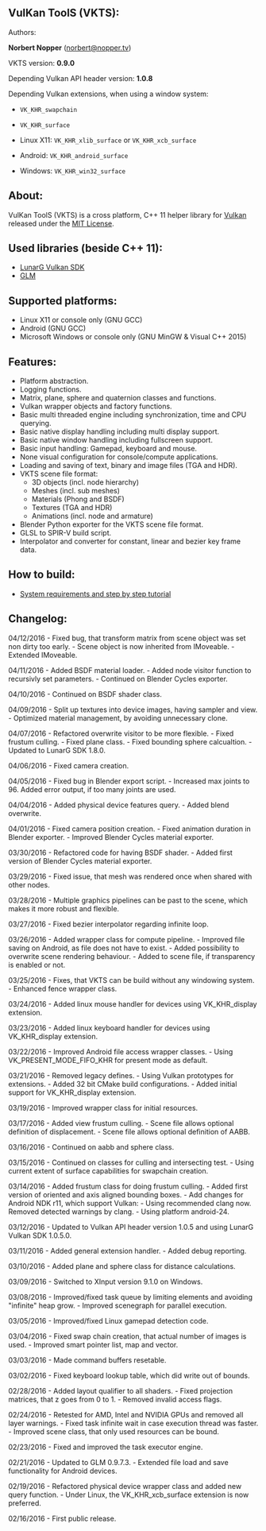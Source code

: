 VulKan ToolS (VKTS):
--------------------

Authors:

**Norbert Nopper** (norbert@nopper.tv)

VKTS version: **0.9.0**

Depending Vulkan API header version: **1.0.8**

Depending Vulkan extensions, when using a window system:

- `VK_KHR_swapchain`
- `VK_KHR_surface`

- Linux X11: `VK_KHR_xlib_surface` or
             `VK_KHR_xcb_surface`
- Android:   `VK_KHR_android_surface`
- Windows:   `VK_KHR_win32_surface`


About:
------

VulKan ToolS (VKTS) is a cross platform, C++ 11 helper library for [Vulkan](https://www.khronos.org/vulkan) released under the [MIT License](VKTS_license.txt).


Used libraries (beside C++ 11):
-------------------------------

- [LunarG Vulkan SDK](http://vulkan.lunarg.com)
- [GLM](http://glm.g-truc.net)


Supported platforms:
--------------------

- Linux X11 or console only (GNU GCC)
- Android (GNU GCC) 
- Microsoft Windows or console only (GNU MinGW & Visual C++ 2015)


Features:
---------

- Platform abstraction.
- Logging functions.
- Matrix, plane, sphere and quaternion classes and functions.
- Vulkan wrapper objects and factory functions.
- Basic multi threaded engine including synchronization, time and CPU querying.   
- Basic native display handling including multi display support.
- Basic native window handling including fullscreen support.
- Basic input handling: Gamepad, keyboard and mouse.
- None visual configuration for console/compute applications.
- Loading and saving of text, binary and image files (TGA and HDR).
- VKTS scene file format:
    - 3D objects (incl. node hierarchy)
    - Meshes (incl. sub meshes)
    - Materials (Phong and BSDF)
    - Textures (TGA and HDR)
    - Animations (incl. node and armature)
- Blender Python exporter for the VKTS scene file format.
- GLSL to SPIR-V build script.
- Interpolator and converter for constant, linear and bezier key frame data.


How to build:
-------------

- [System requirements and step by step tutorial](/VKTS_Documentation/BUILD.md)


Changelog:
----------

04/12/2016 - Fixed bug, that transform matrix from scene object was set non dirty too early.
		   - Scene object is now inherited from IMoveable.
		   - Extended IMoveable.

04/11/2016 - Added BSDF material loader.
		   - Added node visitor function to recursivly set parameters.
		   - Continued on Blender Cycles exporter.

04/10/2016 - Continued on BSDF shader class.

04/09/2016 - Split up textures into device images, having sampler and view.
           - Optimized material management, by avoiding unnecessary clone.

04/07/2016 - Refactored overwrite visitor to be more flexible.
		   - Fixed frustum culling.
		   - Fixed plane class.
		   - Fixed bounding sphere calcualtion.
		   - Updated to LunarG SDK 1.8.0. 

04/06/2016 - Fixed camera creation.

04/05/2016 - Fixed bug in Blender export script.
		   - Increased max joints to 96. Added error output, if too many joints are used.

04/04/2016 - Added physical device features query.
           - Added blend overwrite.

04/01/2016 - Fixed camera position creation.
           - Fixed animation duration in Blender exporter.
           - Improved Blender Cycles material exporter.

03/30/2016 - Refactored code for having BSDF shader.
           - Added first version of Blender Cycles material exporter.

03/29/2016 - Fixed issue, that mesh was rendered once when shared with other nodes.

03/28/2016 - Multiple graphics pipelines can be past to the scene, which makes it more robust and flexible.

03/27/2016 - Fixed bezier interpolator regarding infinite loop.

03/26/2016 - Added wrapper class for compute pipeline.
           - Improved file saving on Android, as file does not have to exist.
           - Added possibility to overwrite scene rendering behaviour.
           - Added to scene file, if transparency is enabled or not.

03/25/2016 - Fixes, that VKTS can be build without any windowing system.
           - Enhanced fence wrapper class.

03/24/2016 - Added linux mouse handler for devices using VK_KHR_display extension.

03/23/2016 - Added linux keyboard handler for devices using VK_KHR_display extension.

03/22/2016 - Improved Android file access wrapper classes.
           - Using VK_PRESENT_MODE_FIFO_KHR for present mode as default. 

03/21/2016 - Removed legacy defines.
           - Using Vulkan prototypes for extensions.
           - Added 32 bit CMake build configurations.
           - Added initial support for VK_KHR_display extension.

03/19/2016 - Improved wrapper class for initial resources.

03/17/2016 - Added view frustum culling.
           - Scene file allows optional definition of displacement.
           - Scene file allows optional definition of AABB.           

03/16/2016 - Continued on aabb and sphere class.

03/15/2016 - Continued on classes for culling and intersecting test.
           - Using current extent of surface capabilities for swapchain creation.

03/14/2016 - Added frustum class for doing frustum culling.
           - Added first version of oriented and axis aligned bounding boxes.
           - Add changes for Android NDK r11, which support Vulkan:
              - Using recommended clang now. Removed detected warnings by clang.
              - Using platform android-24.
           
03/12/2016 - Updated to Vulkan API header version 1.0.5 and using LunarG Vulkan SDK 1.0.5.0.

03/11/2016 - Added general extension handler.
           - Added debug reporting.

03/10/2016 - Added plane and sphere class for distance calculations.

03/09/2016 - Switched to XInput version 9.1.0 on Windows.

03/08/2016 - Improved/fixed task queue by limiting elements and avoiding "infinite" heap grow.
           - Improved scenegraph for parallel execution.

03/05/2016 - Improved/fixed Linux gamepad detection code.

03/04/2016 - Fixed swap chain creation, that actual number of images is used. 
           - Improved smart pointer list, map and vector.

03/03/2016 - Made command buffers resetable.

03/02/2016 - Fixed keyboard lookup table, which did write out of bounds.

02/28/2016 - Added layout qualifier to all shaders.
           - Fixed projection matrices, that z goes from 0 to 1.
           - Removed invalid access flags.

02/24/2016 - Retested for AMD, Intel and NVIDIA GPUs and removed all layer warnings.
           - Fixed task infinite wait in case execution thread was faster.
           - Improved scene class, that only used resources can be bound.

02/23/2016 - Fixed and improved the task executor engine.

02/21/2016 - Updated to GLM 0.9.7.3.
           - Extended file load and save functionality for Android devices.

02/19/2016 - Refactored physical device wrapper class and added new query function.
           - Under Linux, the VK_KHR_xcb_surface extension is now preferred.

02/16/2016 - First public release.
